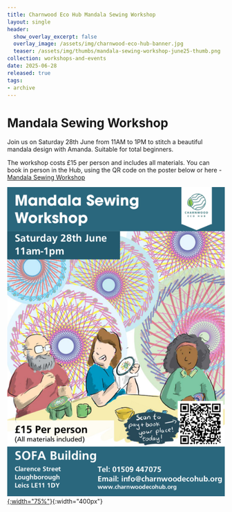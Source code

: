 ```yaml
---
title: Charnwood Eco Hub Mandala Sewing Workshop
layout: single
header:
  show_overlay_excerpt: false
  overlay_image: /assets/img/charnwood-eco-hub-banner.jpg
  teaser: /assets/img/thumbs/mandala-sewing-workshop-june25-thumb.png
collection: workshops-and-events
date: 2025-06-28
released: true
tags:
- archive
---
```

# Mandala Sewing Workshop
 
Join us on Saturday 28th June from 11AM to 1PM to stitch a beautiful mandala design with Amanda. Suitable for total beginners.

The workshop costs £15 per person and includes all materials. You can book in person in the Hub, using the QR code on the poster below or here - [Mandala Sewing Workshop](https://pay.sumup.com/b2c/QY0DLSRT)

[![Mandala Sewing Workshop](/assets/img/mandala-sewing-workshop-poster-june25.png){:width="75%"}](https://pay.sumup.com/b2c/QY0DLSRT){:width="400px"}


